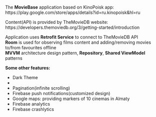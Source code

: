 <p>The <b>MovieBase</b> application based on KinoPoisk app: https://play.google.com/store/apps/details?id=ru.kinopoisk&hl=ru<p>
<p>Content(API) is provided by TheMovieDB website: https://developers.themoviedb.org/3/getting-started/introduction<p>
<p>Application uses <b>Retrofit Service</b> to connect to TheMovieDB API<br>
<b>Room</b> is used for observing films content and adding/removing movies to/from favourites offline<br>
<b>MVVM</b> architecture design pattern, <b>Repository</b>, <b>Shared ViewModel</b> patterns
</p>


<p><b>Some other features:</b></p>

<ul>
<li>Dark Theme<li>
<li>Pagination(infinite scrolling)</li>
<li>Firebase push notifications(customized design)</li>
<li>Google maps: providing markers of 10 cinemas in Almaty</li>
<li>Firebase analytics</li>
<li>Firebase crashlytics</li>
</ul>
